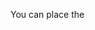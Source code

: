 You can place the <script> tags, containing your JavaScript, anywhere within your web page, but it is
normally recommended that you should keep it within the <head> tags.

The statement is not entirely accurate. While you can indeed place `<script>` tags anywhere within your HTML document, including inside the `<head>` or `<body>` tags, the recommendation to place scripts within the `<head>` tags is often associated with best practices for web development. However, it's important to consider the context and purpose of your scripts.

Here are some considerations:

1. **Placing Scripts in `<head>`:**

   - Placing scripts in the `<head>` section is recommended when the JavaScript code needs to be executed before the content of the page is rendered. For example, if your script manipulates the DOM (Document Object Model) and you want it to run before the page is fully loaded, putting it in the `<head>` can be beneficial.

   - However, a potential downside is that scripts in the `<head>` can block the rendering of the page until they are downloaded and executed, which may result in a slower perceived page load time for users.

2. **Placing Scripts at the End of `<body>`:**

   - An alternative practice is to place scripts at the end of the `<body>` section, just before the closing `</body>` tag. This is often recommended for performance reasons because it allows the HTML content to be loaded and displayed before the scripts are executed.

   - Placing scripts at the end of the `<body>` can improve perceived page load times, especially for larger scripts, as it doesn't block the rendering of the page.

    

In conclusion, while the recommendation to place scripts within the `<head>` tags exists for certain scenarios, the optimal placement depends on your specific requirements and performance considerations. Modern web development practices often involve carefully considering script loading strategies based on the nature of the script and its impact on page load times.
